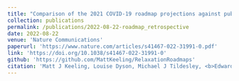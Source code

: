 ```yaml
---
title: "Comparison of the 2021 COVID-19 roadmap projections against public health data in England"
collection: publications
permalink: /publications/2022-08-22-roadmap_retrospective
date: 2022-08-22
venue: 'Nature Communications'
paperurl: 'https://www.nature.com/articles/s41467-022-31991-0.pdf'
link: 'https://doi.org/10.1038/s41467-022-31991-0'
github: 'https://github.com/MattKeeling/RelaxationRoadmaps'
citation: 'Matt J Keeling, Louise Dyson, Michael J Tildesley, <b>Edward M Hill</b>, Sam Moore. (2022). &quot;Comparison of the 2021 COVID-19 roadmap projections against public health data in England.&quot; <i>Nature Communications</i>. <b>13</b>: 4924. doi:10.1038/s41467-022-31991-0.'
---
```

